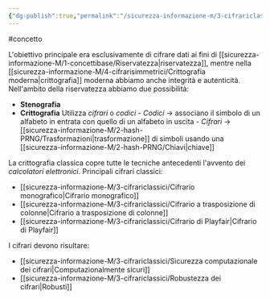 ```yaml
---
{"dg-publish":true,"permalink":"/sicurezza-informazione-m/3-cifrariclassici/cifrari-classici/"}
---
```


#concetto 

L'obiettivo principale era esclusivamente di cifrare dati ai fini di [[sicurezza-informazione-M/1-concettibase/Riservatezza\|riservatezza]], mentre nella [[sicurezza-informazione-M/4-cifrarisimmetrici/Crittografia moderna\|crittografia]] moderna abbiamo anche integrità e autenticità. 
Nell'ambito della riservatezza abbiamo due possibilità:
- **Stenografia**
- **Crittografia**
	 Utilizza *cifrari* o *codici*
		- *Codici* -> associano il simbolo di un alfabeto in entrata con quello di un alfabeto in uscita
		- *Cifrari* -> [[sicurezza-informazione-M/2-hash-PRNG/Trasformazioni\|trasformazione]] di simboli usando una [[sicurezza-informazione-M/2-hash-PRNG/Chiavi\|chiave]]

La crittografia classica copre tutte le tecniche antecedenti l'avvento dei *calcolatori elettronici*. 
Principali cifrari classici:
- [[sicurezza-informazione-M/3-cifrariclassici/Cifrario monografico\|Cifrario monografico]]
- [[sicurezza-informazione-M/3-cifrariclassici/Cifrario a trasposizione di colonne\|Cifrario a trasposizione di colonne]]
- [[sicurezza-informazione-M/3-cifrariclassici/Cifrario di Playfair\|Cifrario di Playfair]]

I cifrari devono risultare:
- [[sicurezza-informazione-M/3-cifrariclassici/Sicurezza computazionale dei cifrari\|Computazionalmente sicuri]]
- [[sicurezza-informazione-M/3-cifrariclassici/Robustezza dei cifrari\|Robusti]]